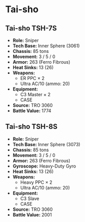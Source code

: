 # Tai-sho
## Tai-sho TSH-7S
- **Role:** Sniper
- **Tech Base:** Inner Sphere (3061)
- **Chassis:** 85 tons
- **Movement:** 3 / 5 / 0
- **Armor:** 263 (Ferro Fibrous)
- **Heat Sinks:** 13 (26)
- **Weapons:**
  - ER PPC × 2
  - Ultra AC/10 (ammo: 20)
- **Equipment:**
  - C3 Master × 2
  - CASE
- **Source:** TRO 3060
- **Battle Value:** 1774

## Tai-sho TSH-8S
- **Role:** Sniper
- **Tech Base:** Inner Sphere (3073)
- **Chassis:** 85 tons
- **Movement:** 3 / 5 / 0
- **Armor:** 263 (Ferro Fibrous)
- **Gyroscope:** Heavy-Duty Gyro
- **Heat Sinks:** 13 (26)
- **Weapons:**
  - Heavy PPC × 2
  - Ultra AC/10 (ammo: 20)
- **Equipment:**
  - C3 Slave
  - CASE
- **Source:** TRO 3060
- **Battle Value:** 2001

